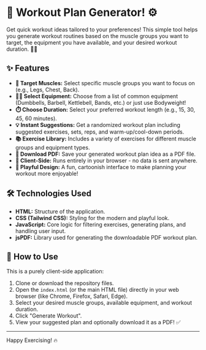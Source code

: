 # 💪 Workout Plan Generator! ⚙️

Get quick workout ideas tailored to your preferences! This simple tool helps you generate workout routines based on the muscle groups you want to target, the equipment you have available, and your desired workout duration. 🤸‍♀️

## ✨ Features

* **🎯 Target Muscles:** Select specific muscle groups you want to focus on (e.g., Legs, Chest, Back).
* **🏋️‍♀️ Select Equipment:** Choose from a list of common equipment (Dumbbells, Barbell, Kettlebell, Bands, etc.) or just use Bodyweight!
* **⏱️ Choose Duration:** Select your preferred workout length (e.g., 15, 30, 45, 60 minutes).
* **💡 Instant Suggestions:** Get a randomized workout plan including suggested exercises, sets, reps, and warm-up/cool-down periods.
* **📚 Exercise Library:** Includes a variety of exercises for different muscle groups and equipment types.
* **📄 Download PDF:** Save your generated workout plan idea as a PDF file.
* **💾 Client-Side:** Runs entirely in your browser - no data is sent anywhere.
* **🎨 Playful Design:** A fun, cartoonish interface to make planning your workout more enjoyable!

## 🛠️ Technologies Used

* **HTML:** Structure of the application.
* **CSS (Tailwind CSS):** Styling for the modern and playful look.
* **JavaScript:** Core logic for filtering exercises, generating plans, and handling user input.
* **jsPDF:** Library used for generating the downloadable PDF workout plan.

## 🚀 How to Use

This is a purely client-side application:

1.  Clone or download the repository files.
2.  Open the `index.html` (or the main HTML file) directly in your web browser (like Chrome, Firefox, Safari, Edge).
3.  Select your desired muscle groups, available equipment, and workout duration.
4.  Click "Generate Workout".
5.  View your suggested plan and optionally download it as a PDF! ✅

---

Happy Exercising! 🔥
